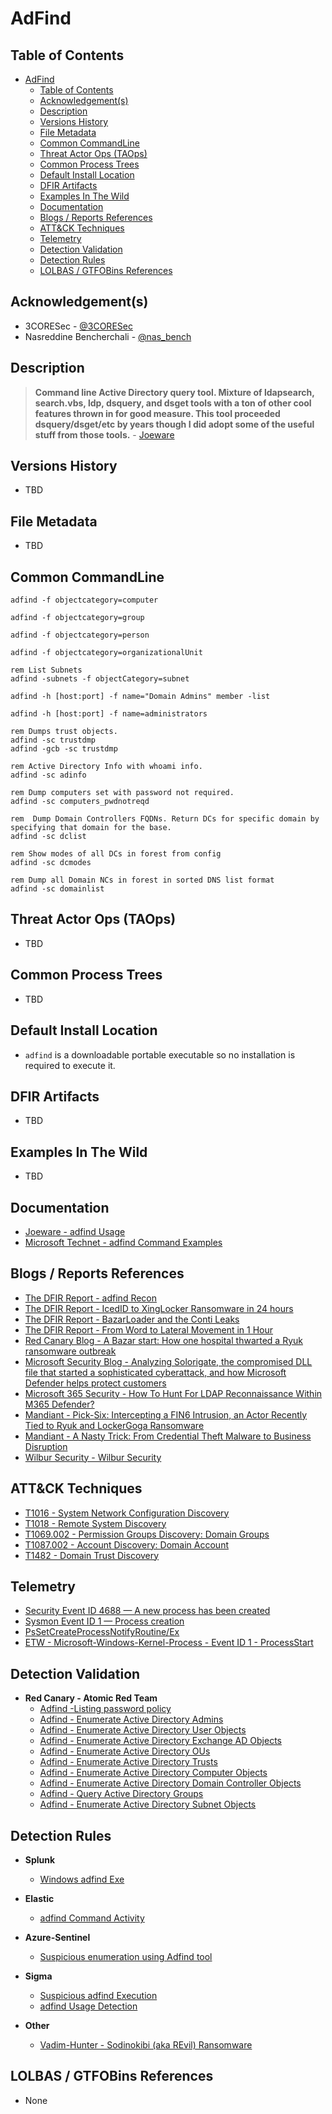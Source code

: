 # AdFind

## Table of Contents

- [AdFind](#adfind)
  - [Table of Contents](#table-of-contents)
  - [Acknowledgement(s)](#acknowledgements)
  - [Description](#description)
  - [Versions History](#versions-history)
  - [File Metadata](#file-metadata)
  - [Common CommandLine](#common-commandline)
  - [Threat Actor Ops (TAOps)](#threat-actor-ops-taops)
  - [Common Process Trees](#common-process-trees)
  - [Default Install Location](#default-install-location)
  - [DFIR Artifacts](#dfir-artifacts)
  - [Examples In The Wild](#examples-in-the-wild)
  - [Documentation](#documentation)
  - [Blogs / Reports References](#blogs--reports-references)
  - [ATT&CK Techniques](#attck-techniques)
  - [Telemetry](#telemetry)
  - [Detection Validation](#detection-validation)
  - [Detection Rules](#detection-rules)
  - [LOLBAS / GTFOBins References](#lolbas--gtfobins-references)

## Acknowledgement(s)

- 3CORESec - [@3CORESec](https://twitter.com/3CORESec)
- Nasreddine Bencherchali - [@nas_bench](https://twitter.com/nas_bench)

## Description

> **Command line Active Directory query tool. Mixture of ldapsearch, search.vbs, ldp, dsquery, and dsget tools with a ton of other cool features thrown in for good measure. This tool proceeded dsquery/dsget/etc by years though I did adopt some of the useful stuff from those tools.** - [Joeware](https://www.joeware.net/freetools/tools/adfind/)

## Versions History

- TBD

## File Metadata

- TBD

## Common CommandLine

```batch
adfind -f objectcategory=computer

adfind -f objectcategory=group

adfind -f objectcategory=person

adfind -f objectcategory=organizationalUnit

rem List Subnets
adfind -subnets -f objectCategory=subnet

adfind -h [host:port] -f name="Domain Admins" member -list

adfind -h [host:port] -f name=administrators

rem Dumps trust objects.
adfind -sc trustdmp
adfind -gcb -sc trustdmp

rem Active Directory Info with whoami info.
adfind -sc adinfo

rem Dump computers set with password not required.
adfind -sc computers_pwdnotreqd

rem  Dump Domain Controllers FQDNs. Return DCs for specific domain by specifying that domain for the base.
adfind -sc dclist

rem Show modes of all DCs in forest from config
adfind -sc dcmodes

rem Dump all Domain NCs in forest in sorted DNS list format
adfind -sc domainlist
```

## Threat Actor Ops (TAOps)

- TBD

## Common Process Trees

- TBD

## Default Install Location

- ``adfind`` is a downloadable portable executable so no installation is required to execute it.

## DFIR Artifacts

- TBD

## Examples In The Wild

- TBD

## Documentation

- [Joeware - adfind Usage](https://www.joeware.net/freetools/tools/adfind/usage.htm)
- [Microsoft Technet - adfind Command Examples](https://social.technet.microsoft.com/wiki/contents/articles/7535.adfind-command-examples.aspx)

## Blogs / Reports References

- [The DFIR Report - adfind Recon](https://thedfirreport.com/2020/05/08/adfind-recon/)
- [The DFIR Report - IcedID to XingLocker Ransomware in 24 hours](https://thedfirreport.com/2021/10/18/icedid-to-xinglocker-ransomware-in-24-hours/)
- [The DFIR Report - BazarLoader and the Conti Leaks](https://thedfirreport.com/2021/10/04/bazarloader-and-the-conti-leaks/)
- [The DFIR Report - From Word to Lateral Movement in 1 Hour](https://thedfirreport.com/2021/06/20/from-word-to-lateral-movement-in-1-hour/)
- [Red Canary Blog - A Bazar start: How one hospital thwarted a Ryuk ransomware outbreak](https://redcanary.com/blog/how-one-hospital-thwarted-a-ryuk-ransomware-outbreak/)
- [Microsoft Security Blog - Analyzing Solorigate, the compromised DLL file that started a sophisticated cyberattack, and how Microsoft Defender helps protect customers](https://www.microsoft.com/security/blog/2020/12/18/analyzing-solorigate-the-compromised-dll-file-that-started-a-sophisticated-cyberattack-and-how-microsoft-defender-helps-protect/)
- [Microsoft 365 Security - How To Hunt For LDAP Reconnaissance Within M365 Defender?](https://m365internals.com/2021/05/22/how-to-hunt-for-ldap-reconnaissance-within-m365-defender/)
- [Mandiant - Pick-Six: Intercepting a FIN6 Intrusion, an Actor Recently Tied to Ryuk and LockerGoga Ransomware](https://www.mandiant.com/resources/pick-six-intercepting-a-fin6-intrusion)
- [Mandiant - A Nasty Trick: From Credential Theft Malware to Business Disruption](https://www.mandiant.com/resources/a-nasty-trick-from-credential-theft-malware-to-business-disruption)
- [Wilbur Security - Wilbur Security](https://web.archive.org/web/20200312054414/https://www.wilbursecurity.com/2020/02/trickbot-and-adfind-recon/)

## ATT&CK Techniques

- [T1016 - System Network Configuration Discovery](https://attack.mitre.org/techniques/T1016)
- [T1018 - Remote System Discovery](https://attack.mitre.org/techniques/T1018)
- [T1069.002 - Permission Groups Discovery: Domain Groups](https://attack.mitre.org/techniques/T1069/002)
- [T1087.002 - Account Discovery: Domain Account](https://attack.mitre.org/techniques/T1087/002)
- [T1482 - Domain Trust Discovery](https://attack.mitre.org/techniques/T1482)

## Telemetry

- [Security Event ID 4688 — A new process has been created](https://www.ultimatewindowssecurity.com/securitylog/encyclopedia/event.aspx?eventID=4688)
- [Sysmon Event ID 1 — Process creation](https://www.ultimatewindowssecurity.com/securitylog/encyclopedia/event.aspx?eventid=90001)
- [PsSetCreateProcessNotifyRoutine/Ex](https://docs.microsoft.com/en-us/windows-hardware/drivers/ddi/ntddk/nf-ntddk-pssetcreateprocessnotifyroutineex)
- [ETW - Microsoft-Windows-Kernel-Process - Event ID 1 - ProcessStart](https://github.com/nasbench/EVTX-ETW-Resources)

## Detection Validation

- **Red Canary - Atomic Red Team**
  - [Adfind -Listing password policy](https://github.com/redcanaryco/atomic-red-team/blob/master/atomics/T1087.002/T1087.002.md#atomic-test-5---adfind--listing-password-policy)
  - [Adfind - Enumerate Active Directory Admins](https://github.com/redcanaryco/atomic-red-team/blob/master/atomics/T1087.002/T1087.002.md#atomic-test-6---adfind---enumerate-active-directory-admins)
  - [Adfind - Enumerate Active Directory User Objects](https://github.com/redcanaryco/atomic-red-team/blob/master/atomics/T1087.002/T1087.002.md#atomic-test-7---adfind---enumerate-active-directory-user-objects)
  - [Adfind - Enumerate Active Directory Exchange AD Objects](https://github.com/redcanaryco/atomic-red-team/blob/master/atomics/T1087.002/T1087.002.md#atomic-test-8---adfind---enumerate-active-directory-exchange-ad-objects)
  - [Adfind - Enumerate Active Directory OUs](https://github.com/redcanaryco/atomic-red-team/blob/master/atomics/T1482/T1482.md#atomic-test-4---adfind---enumerate-active-directory-ous)
  - [Adfind - Enumerate Active Directory Trusts](https://github.com/redcanaryco/atomic-red-team/blob/master/atomics/T1482/T1482.md#atomic-test-5---adfind---enumerate-active-directory-trusts)
  - [Adfind - Enumerate Active Directory Computer Objects](https://github.com/redcanaryco/atomic-red-team/blob/master/atomics/T1018/T1018.md#atomic-test-10---adfind---enumerate-active-directory-computer-objects)
  - [Adfind - Enumerate Active Directory Domain Controller Objects](https://github.com/redcanaryco/atomic-red-team/blob/master/atomics/T1018/T1018.md#atomic-test-11---adfind---enumerate-active-directory-domain-controller-objects)
  - [Adfind - Query Active Directory Groups](https://github.com/redcanaryco/atomic-red-team/blob/master/atomics/T1069.002/T1069.002.md#atomic-test-8---adfind---query-active-directory-groups)
  - [Adfind - Enumerate Active Directory Subnet Objects](https://github.com/redcanaryco/atomic-red-team/blob/master/atomics/T1016/T1016.md#atomic-test-6---adfind---enumerate-active-directory-subnet-objects)

## Detection Rules

- **Splunk**
  - [Windows adfind Exe](https://research.splunk.com/endpoint/windows_adfind_exe/)

- **Elastic**
  - [adfind Command Activity](https://github.com/elastic/detection-rules/blob/main/rules/windows/discovery_adfind_command_activity.toml)

- **Azure-Sentinel**
  - [Suspicious enumeration using Adfind tool](https://github.com/Azure/Azure-Sentinel/blob/master/Hunting%20Queries/SecurityEvent/Suspicious_enumeration_using_adfind.yaml)

- **Sigma**
  - [Suspicious adfind Execution](https://github.com/SigmaHQ/sigma/blob/master/rules/windows/process_creation/win_susp_adfind.yml)
  - [adfind Usage Detection](https://github.com/SigmaHQ/sigma/blob/master/rules/windows/process_creation/win_ad_find_discovery.yml)

- **Other**
  - [Vadim-Hunter - Sodinokibi (aka REvil) Ransomware](https://github.com/vadim-hunter/Detection-Ideas-Rules/blob/main/Threat%20Intelligence/The%20DFIR%20Report/20210329_Sodinokibi_(aka_REvil)_Ransomware.yaml)

## LOLBAS / GTFOBins References

- None
